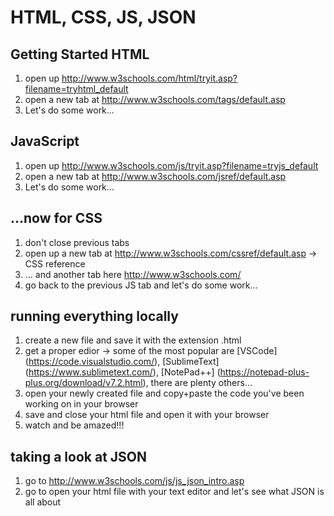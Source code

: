 # HTML, CSS, JS, JSON

## Getting Started HTML
1. open up http://www.w3schools.com/html/tryit.asp?filename=tryhtml_default
2. open a new tab at http://www.w3schools.com/tags/default.asp
3. Let's do some work...

## JavaScript
1. open up http://www.w3schools.com/js/tryit.asp?filename=tryjs_default
2. open a new tab at http://www.w3schools.com/jsref/default.asp
3. Let's do some work...

## ...now for CSS
1. don't close previous tabs
2. open up a new tab at http://www.w3schools.com/cssref/default.asp -> CSS reference
3. ... and another tab here http://www.w3schools.com/
4. go back to the previous JS tab and let's do some work...

## running everything locally
1. create a new file and save it with the extension .html
2. get a proper edior -> some of the most popular are [VSCode] (https://code.visualstudio.com/), [SublimeText] (https://www.sublimetext.com/), [NotePad++] (https://notepad-plus-plus.org/download/v7.2.html), there are plenty others...
3. open your newly created file and copy+paste the code you've been working on in your browser
4. save and close your html file and open it with your browser
5. watch and be amazed!!!

## taking a look at JSON
1. go to http://www.w3schools.com/js/js_json_intro.asp
2. go to open your html file with your text editor and let's see what JSON is all about
